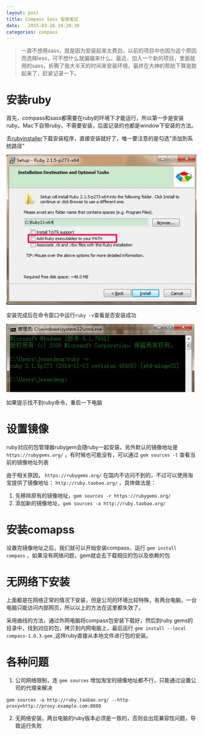 ```yaml
---
layout: post
title: Compass Sass 安装笔记
date:   2015-03-26 19:20:30
categories: compass
---
```


> 一直不想用sass，就是因为安装起来太费劲，以前的项目中也因为这个原因而选择less，可不想什么就偏偏来什么。最近，加入一个新的项目，里面就用的sass，折腾了我大半天的时间来安装环境，最终在大神的帮助下算是跑起来了，赶紧记录一下。

# 安装ruby

首先，compass和sass都需要在ruby的环境下才能运行，所以第一步是安装ruby。Mac下自带ruby，不需要安装，后面记录的也都是window下安装的方法。

去[rubyinstaller][rubyinstaller]下载安装程序，直接安装就好了，唯一要注意的是勾选"添加到系统路径"

![install ruby][img-install-ruby]

安装完成后在命令窗口中运行`ruby -v`查看是否安装成功

![install ruby success][img-install-ruby-success]

如果提示找不到ruby命令，重启一下电脑

# 设置镜像

ruby对应的包管理器rubygem会随ruby一起安装。另外默认的镜像地址是 `https://rubygems.org/` ，有时候也可能没有，可以通过 `gem sources -l` 查看当前的镜像地址列表

由于相关原因， `https://rubygems.org/` 在国内不访问不到的，不过可以使用淘宝提供了镜像地址： `http://ruby.taobao.org/` ，具体做法是：  
1. 先移除原有的镜像地址，`gem sources -r https://rubygems.org/`  
2. 添加新的镜像地址，`gem sources -a http://ruby.taobao.org/`  

# 安装comapss

设置完镜像地址之后，我们就可以开始安装compass，运行 `gem install compass` ，如果没有网络问题，gem就会去下载相应的包以及依赖的包

# 无网络下安装

上面都是在网络正常的情况下安装，但是公司的环境比较特殊，有两台电脑，一台电脑只能访问内部网页，所以以上的方法在这里都失效了。

采用曲线的方法，通过外网电脑将compass包安装下载好，然后到ruby gems的目录中，找到对应的包，拷贝到内网电脑上，最后运行 `gem install --local compass-1.0.3.gem` ,这样ruby直接从本地文件进行包的安装。

# 各种问题
1. 公司网络限制，连 `gem sources` 增加淘宝的镜像地址都不行，只能通过设置公司的代理来解决
```
gem sources -a http://ruby.taobao.org/ --http-proxy=http://proxy.example.com:8080
```

2. 无网络安装，两台电脑的ruby版本必须是一致的，否则会出现兼容性问题，导致运行失败

[rubyinstaller]: http://rubyinstaller.org/downloads/
[img-install-ruby]: /assets/images/compass/install-ruby.jpg
[img-install-ruby-success]: /assets/images/compass/install-ruby-success.jpg